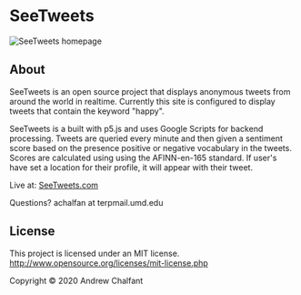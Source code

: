 # SeeTweets
![SeeTweets homepage](https://i.gyazo.com/fb17e93f982c642181b8b7de66685729.png)
## About
SeeTweets is an open source project that displays anonymous tweets from around the world in realtime. Currently this site is configured to display tweets that contain the keyword "happy".

SeeTweets is a built with p5.js and uses Google Scripts for backend processing. Tweets are queried every minute and then given a sentiment score based on the presence positive or negative vocabulary in the tweets. Scores are calculated using using the AFINN-en-165 standard. If user's have set a location for their profile, it will appear with their tweet.  


Live at: [SeeTweets.com](http://seetweets.com)

Questions? achalfan at terpmail.umd.edu

## License
This project is licensed under an MIT license. http://www.opensource.org/licenses/mit-license.php

Copyright © 2020 Andrew Chalfant

